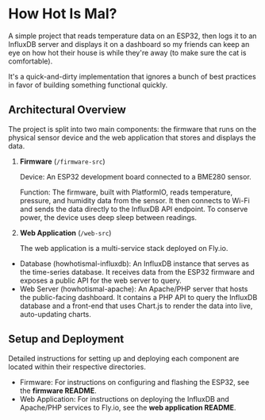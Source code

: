 # How Hot Is Mal?

A simple project that reads temperature data on an ESP32, then logs it to an InfluxDB server and displays it on a dashboard so my friends can keep an eye on how hot their house is while they're away (to make sure the cat is comfortable).

It's a quick-and-dirty implementation that ignores a bunch of best practices in favor of building something functional quickly.

## Architectural Overview

The project is split into two main components: the firmware that runs on the physical sensor device and the web application that stores and displays the data.
1. **Firmware** (`/firmware-src`)

    Device: An ESP32 development board connected to a BME280 sensor.

    Function: The firmware, built with PlatformIO, reads temperature, pressure, and humidity data from the sensor. It then connects to Wi-Fi and sends the data directly to the InfluxDB API endpoint. To conserve power, the device uses deep sleep between readings.

2. **Web Application** (`/web-src`)

    The web application is a multi-service stack deployed on Fly.io.
- Database (howhotismal-influxdb): An InfluxDB instance that serves as the time-series database. It receives data from the ESP32 firmware and exposes a public API for the web server to query.
- Web Server (howhotismal-apache): An Apache/PHP server that hosts the public-facing dashboard. It contains a PHP API to query the InfluxDB database and a front-end that uses Chart.js to render the data into live, auto-updating charts.

## Setup and Deployment

Detailed instructions for setting up and deploying each component are located within their respective directories.
- Firmware: For instructions on configuring and flashing the ESP32, see the **firmware README**.
- Web Application: For instructions on deploying the InfluxDB and Apache/PHP services to Fly.io, see the **web application README**.
